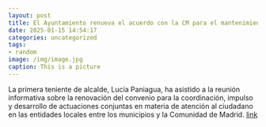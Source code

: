 ```yaml
---
layout: post
title: El Ayuntamiento renueva el acuerdo con la CM para el mantenimiento de su Oficina Conjunta de Atención al Ciudadano
date: 2025-01-15 14:54:17
categories: uncategorized
tags:
- random
image: /img/image.jpg
caption: This is a picture
---
```

La primera teniente de alcalde, Lucía Paniagua, ha asistido a la reunión informativa sobre la renovación del convenio para la coordinación, impulso y desarrollo de actuaciones conjuntas en materia de atención al ciudadano en las entidades locales entre los municipios y la Comunidad de Madrid.    [link](https://www.ayto-villacanada.es/noticias/el-ayuntamiento-renueva-el-acuerdo-con-la-cm-para-el-mantenimiento-de-su-oficina-conjunta-de-atencion-al-ciudadano/)
